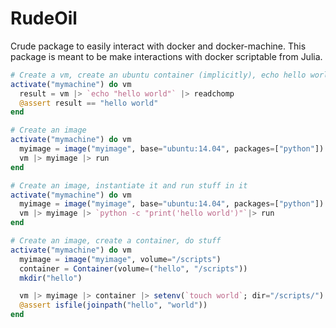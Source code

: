 # RudeOil

Crude package to easily interact with docker and docker-machine. This package is meant to be make
interactions with docker scriptable from Julia.

~~~julia
# Create a vm, create an ubuntu container (implicitly), echo hello world
activate("mymachine") do vm
  result = vm |> `echo "hello world"` |> readchomp
  @assert result == "hello world"
end

# Create an image
activate("mymachine") do vm
  myimage = image("myimage", base="ubuntu:14.04", packages=["python"])
  vm |> myimage |> run
end

# Create an image, instantiate it and run stuff in it
activate("mymachine") do vm
  myimage = image("myimage", base="ubuntu:14.04", packages=["python"])
  vm |> myimage |> `python -c "print('hello world')"`|> run
end

# Create an image, create a container, do stuff
activate("mymachine") do vm
  myimage = image("myimage", volume="/scripts")
  container = Container(volume=("hello", "/scripts"))
  mkdir("hello")

  vm |> myimage |> container |> setenv(`touch world`; dir="/scripts/") |> run
  @assert isfile(joinpath("hello", "world"))
end
~~~

